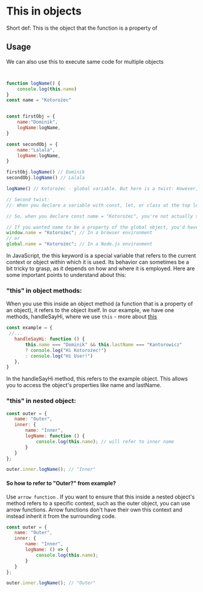 # This in objects 

Short def: 
This is the object that the function is a property of

## Usage
We can also use this to execute same code for multiple objects

```js


function logName() {
    console.log(this.name)
}
const name = "Kotorożec"


const firstObj = {
    name:"Dominik",
    logName:logName,
}

const secondObj = {
    name:"Lalala",
    logName:logName,
}

firstObj.logName() // Dominik 
secondObj.logName() // Lalala

logName() // Kotorożec - global variable. But here is a twist: However, in strict mode, the value of this remains undefined in functions that are called in such a manner. If you're not in strict mode, this does indeed refer to the global object, 

// Second twist: 
//: When you declare a variable with const, let, or class at the top level (outside of any function, block, or module), it does not create a property on the global object. Instead, it creates a variable in the global lexical environment which is not accessible via the this keyword.

// So, when you declare const name = "Kotorożec", you're not actually setting a property on the global object. As a result, this.name within logName (when called as a standalone function and assuming this refers to the global object like in non-strict mode or in a browser environment) doesn't refer to the name you've defined with const.

// If you wanted name to be a property of the global object, you'd have to explicitly set it as such:
window.name = "Kotorożec"; // In a browser environment
// or
global.name = "Kotorożec"; // In a Node.js environment

```

In JavaScript, the this keyword is a special variable that refers to the current context or object within which it is used. Its behavior can sometimes be a bit tricky to grasp, as it depends on how and where it is employed. Here are some important points to understand about this:

 ### "this" in object methods:
When you use this inside an object method (a function that is a property of an object), it refers to the object itself. In our example, we have one methods, handleSayHi, where we use `this` - more about [this](https://github.com/Chomikens/ZTM-JS/blob/8-objects/objects/this.md)
 ```js
 const example = {
  //... 
    handleSayHi: function () {
        this.name === "Dominik" && this.lastName === "Kantorowicz" 
        ? console.log("Hi Kotorożec!")
        : console.log("Hi User!")
    },
}

 ```

 In the handleSayHi method, this refers to the example object. This allows you to access the object's properties like name and lastName.

 ### "this" in nested object:

 ```js
const outer = {
    name: "Outer",
    inner: {
        name: "Inner",
        logName: function () {
            console.log(this.name); // will refer to inner name
        }
    }
};

outer.inner.logName(); // "Inner"

 ```

 #### So how to refer to "Outer?" from example? 
 Use `arrow function` . If you want to ensure that this inside a nested object's method refers to a specific context, such as the outer object, you can use arrow functions. Arrow functions don't have their own this context and instead inherit it from the surrounding code. 

 ```js
 const outer = {
    name: "Outer",
    inner: {
        name: "Inner",
        logName: () => {
            console.log(this.name);
        }
    }
};

outer.inner.logName(); // "Outer"

 ```
